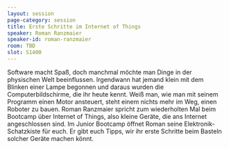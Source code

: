 ```yaml
---
layout: session
page-category: session
title: Erste Schritte im Internet of Things
speaker: Roman Ranzmaier
speaker-id: roman-ranzmaier
room: TBD
slot: S1400
---
```


Software macht Spaß, doch manchmal möchte man Dinge in der physischen Welt beeinflussen. Irgendwann hat jemand klein mit dem Blinken einer Lampe begonnen und daraus wurden die Computerbildschirme, die ihr heute kennt. Weiß man, wie man mit seinem Programm einen Motor ansteuert, steht einem nichts mehr im Weg, einen Roboter zu bauen. Roman Ranzmaier spricht zum wiederholten Mal beim Bootcamp über Internet of Things, also kleine Geräte, die ans Internet angeschlossen sind. Im Junior Bootcamp öffnet Roman seine Elektronik-Schatzkiste für euch. Er gibt euch Tipps, wir ihr erste Schritte beim Basteln solcher Geräte machen könnt.